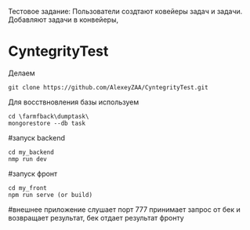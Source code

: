 Тестовое задание:
Пользователи создтают ковейеры задач и задачи. Добавляют задачи в конвейеры,

# CyntegrityTest

Делаем 
```
git clone https://github.com/AlexeyZAA/CyntegrityTest.git
```
Для восствновления базы используем 
```
cd \farmfback\dumptask\
mongorestore --db task
```
#запуск backend 
```
cd my_backend
nmp run dev
```

#запуск фронт
```
cd my_front
npm run serve (or build)
```
#внешнее приложение
слушает порт 777 принимает запрос от бек и возвращает результат, бек отдает результат фронту
